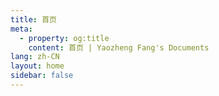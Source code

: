 ```yaml
---
title: 首页
meta:
  - property: og:title
    content: 首页 | Yaozheng Fang's Documents
lang: zh-CN
layout: home
sidebar: false
---
```


<HomePage/>
